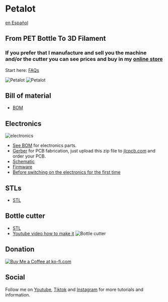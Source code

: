 # Petalot

[en Español](https://github.com/function3d/petalot/blob/master/LEEME.md)

## From PET Bottle To 3D Filament

### If you prefer that I manufacture and sell you the machine and/or the cutter you can see prices and buy in my [online store](https://function3d.xyz/shop/) ###

Start here: [FAQs](https://function3d.xyz/)

![Petalot](https://media.printables.com/media/prints/768657/images/5981899_e2213b92-ea05-45aa-b2a0-d09c3b89ab01_5064c29f-d677-434f-a3f0-bcc99cecfa07/thumbs/inside/1920x1440/jpg/img_20230926_111523-scaled.webp)
![Petalot](https://media.printables.com/media/prints/768657/images/5981900_c73e3c49-8ff8-4cf6-8fbb-524eb7140379_8f15c03f-d751-4d3e-a7f3-eed43117af80/thumbs/inside/1920x1440/jpg/img_20230926_111511-scaled.webp)

## Bill of material
 - [BOM](https://github.com/function3d/petalot/blob/master/BOM.md)

## Electronics

![electronics](https://function3d.xyz/wp-content/uploads/2023/08/IMG20230803213235.jpg)
 - [See BOM](https://github.com/function3d/petalot/blob/master/BOM.md) for electronics parts.
 - [Gerber](https://github.com/function3d/petalot/raw/master/Schematic/Gerber_v1.1_2023-01-02.zip) for PCB fabrication, just upload this zip file to [jlcpcb.com](https://jlcpcb.com/?from=FUNC) and order your PCB.
 - [Schematic](https://github.com/function3d/petalot/tree/master/Schematic)
 - [Firmware](https://github.com/function3d/petalot/tree/master/Firmware)
 - [Before switching on the electronics for the first time](https://github.com/function3d/petalot/blob/5b1d409dda7f66e7040381943212c45b0bf8b62b/before%20you%20switching%20on%20the%20electronics.md)
## STLs
 - [STL](https://www.printables.com/model/768657-petalot-plastic-bottles-into-3d-filament)
	 
## Bottle cutter
 - [STL](https://www.printables.com/model/724421-bottle-cutter-with-variable-cutting-guide-no-blade)
 - [Youtube video how to make it](https://youtu.be/hEdDhRgakms)
![Bottle cutter](https://media.printables.com/media/prints/724421/images/5749242_074b26ee-33c9-40a0-9510-5339837a0272_5f533519-88cf-4d6f-8295-58a2367b1ab2/thumbs/inside/1280x960/jpg/img_20240116_132113_crop.webp)

## Donation
  [![Buy Me a Coffee at ko-fi.com](https://storage.ko-fi.com/cdn/kofi6.png?v=6)](https://ko-fi.com/X7X6EH3YA)

## Social
  Follow me on [Youtube](https://www.youtube.com/channel/UC4UBuZ5YRTo5XYFUxdkmqkg), [Tiktok](https://www.tiktok.com/@function.3d) and [Instagram](https://www.instagram.com/function.3d/) for more tutorials and information.


